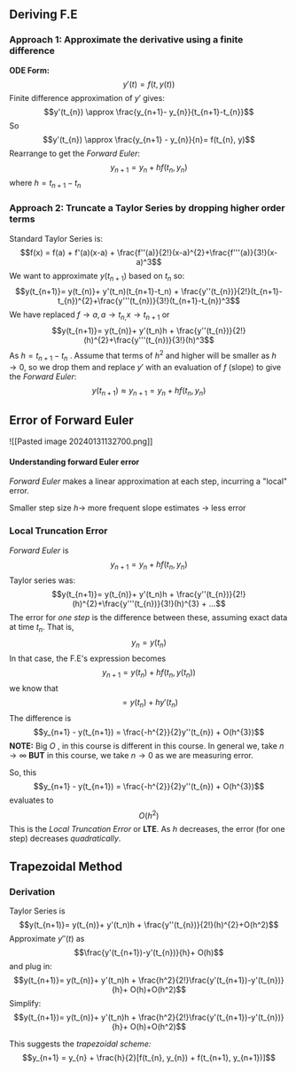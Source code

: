 ## Deriving F.E
### Approach 1: Approximate the derivative using a finite difference 

**ODE Form:**
$$y'(t) = f(t,y(t))$$
Finite difference approximation of $y'$ gives: 
$$y'(t_{n}) \approx \frac{y_{n+1}- y_{n}}{t_{n+1}-t_{n}}$$
So 
$$y'(t_{n}) \approx \frac{y_{n+1} - y_{n}}{n}= f(t_{n}, y)$$
Rearrange to get the *Forward Euler*: 
$$y_{n+1} = y_{n}+hf(t_{n}, y_{n})$$
where $h = t_{n+1}- t_n$

### Approach 2: Truncate a Taylor Series by dropping higher order terms
Standard Taylor Series is: 
$$f(x) = f(a) + f'(a)(x-a) + \frac{f''(a)}{2!}(x-a)^{2}+\frac{f'''(a)}{3!}(x-a)^3$$
We want to approximate $y(t_{n+1})$ based on $t_n$ so: 
$$y(t_{n+1)}= y(t_{n)}+ y'(t_n)(t_{n+1}-t_n) + \frac{y''(t_{n})}{2!}(t_{n+1}-t_{n})^{2}+\frac{y'''(t_{n})}{3!}(t_{n+1}-t_{n})^3$$
We have replaced $f \rightarrow a, a \rightarrow t_{n,}x \rightarrow t_{n+1}$ or
$$y(t_{n+1)}= y(t_{n)}+ y'(t_n)h + \frac{y''(t_{n})}{2!}(h)^{2}+\frac{y'''(t_{n})}{3!}(h)^3$$
As $h = t_{n+1}- t_{n}$ .
Assume that terms of $h^2$ and higher will be smaller as $h \rightarrow 0$, so we drop them and replace $y'$ with an evaluation of $f$ (slope) to give the *Forward Euler*:
$$y(t_{n+1}) \approx y_{n+1} = y_{n}+ hf(t_{n}, y_{n})$$

## Error of Forward Euler
![[Pasted image 20240131132700.png]]
#### Understanding forward Euler error
*Forward Euler* makes a linear approximation at each step, incurring a "local" error. 

Smaller step size $h \rightarrow$ more frequent slope estimates $\rightarrow$ less error

### Local Truncation Error

*Forward Euler* is 
$$y_{n+1} = y_{n}+hf(t_{n}, y_{n})$$
Taylor series was: 
$$y(t_{n+1)}= y(t_{n)}+ y'(t_n)h + \frac{y''(t_{n})}{2!}(h)^{2}+\frac{y'''(t_{n})}{3!}(h)^{3} + ...$$
The error for *one step* is the difference between these, assuming exact data at time $t_n$. That is, 
$$y_{n}= y(t_n)$$
In that case, the F.E's expression becomes 
$$y_{n+1}= y(t_{n}) + hf(t_{n}, y(t_{n}))$$
we know that
$$= y(t_{n}) + hy'(t_{n})$$
The difference is 
$$y_{n+1} - y(t_{n+1}) = \frac{-h^{2}}{2}y''(t_{n}) + O(h^{3})$$
**NOTE:** Big $O$ , in this course is different in this course. In general we, take $n \rightarrow \infty$ **BUT**  in this course, we take $n \rightarrow 0$ as we are measuring error. 

So, this
$$y_{n+1} - y(t_{n+1}) = \frac{-h^{2}}{2}y''(t_{n}) + O(h^{3})$$
evaluates to 
$$O(h^2)$$
This is the *Local Truncation Error* or **LTE**. 
As $h$ decreases, the error (for one step) decreases *quadratically*. 

## Trapezoidal Method 
### Derivation
Taylor Series is 
$$y(t_{n+1)}= y(t_{n)}+ y'(t_n)h + \frac{y''(t_{n})}{2!}(h)^{2}+O(h^2)$$
Approximate $y''(t)$ as 
$$\frac{y'(t_{n+1})-y'(t_{n})}{h}+ O(h)$$
and plug in: 
$$y(t_{n+1)}= y(t_{n)}+ y'(t_n)h + \frac{h^2}{2!}\frac{y'(t_{n+1})-y'(t_{n})}{h}+ O(h)+O(h^2)$$
Simplify: 
$$y(t_{n+1})= y(t_{n)}+ y'(t_n)h + \frac{h^2}{2!}\frac{y'(t_{n+1})-y'(t_{n})}{h}+ O(h)+O(h^2)$$

This suggests the *trapezoidal scheme:*
$$y_{n+1} = y_{n} + \frac{h}{2}[f(t_{n}, y_{n}) + f(t_{n+1}, y_{n+1})]$$
